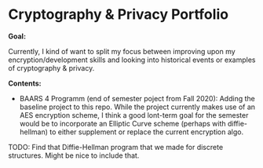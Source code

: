 # Cryptography & Privacy Portfolio

**Goal:**

Currently, I kind of want to split my focus between improving upon my encryption/development skills and looking into historical events or examples of cryptography & privacy. 

**Contents:**

- BAARS 4 Programm (end of semester poject from Fall 2020): Adding the baseline project to this repo. While the project currently makes use of an AES encryption scheme, I think a good lont-term goal for the semester would be to incorporate an Elliptic Curve scheme (perhaps with diffie-hellman) to either supplement or replace the current encryption algo. 

TODO: Find that Diffie-Hellman program that we made for discrete structures. Might be nice to include that.

